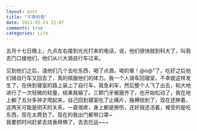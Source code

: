 ```yaml
---
layout: post
title: "不幸的夜"
date: 2011-05-24 22:07
comments: true
categories: Life
---
```

<p>五月十七日晚上，九点左右接到光光打来的电话，说，他们很快就到科大了，叫我去门口接他们，他们从川大骑自行车过来。<!--more--></p>
<div>见到他们之后，请他们几个去吃东西，喝了点酒，喝的晕！@o@"了。吃好之后他们骑自行车又回去了，真的佩服他们的体力。我一个人骑车回寝室，不幸就这样发生了，在快到寝室的路上装上了自行车，我急刹车，然后整个人飞了出去，和大地进行了一次轻微的较量，结果我输了。三颗门牙被磨齐了，也开始松动了，我在地上躺了五分多钟才爬起来，自己回到寝室吃了止痛片，胳膊扭到了，现在还肿着，这两天可能是阴天的关系，一直很疼，身上都是擦伤，还好我还活着，难受的是吃东西，现在太费劲了。现在的我出门都带口罩~</div>
<div>我要抓时间赶紧去烧香拜佛了，去去厄运~~~</div>
<p>&nbsp;</p>
